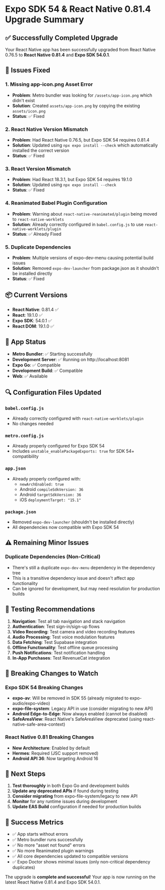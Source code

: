 # Expo SDK 54 & React Native 0.81.4 Upgrade Summary

## ✅ Successfully Completed Upgrade

Your React Native app has been successfully upgraded from React Native 0.76.5 to **React Native 0.81.4** and **Expo SDK 54.0.1**.

## 🔧 Issues Fixed

### 1. **Missing app-icon.png Asset Error**

- **Problem**: Metro bundler was looking for `/assets/app-icon.png` which didn't exist
- **Solution**: Created `assets/app-icon.png` by copying the existing `assets/icon.png`
- **Status**: ✅ Fixed

### 2. **React Native Version Mismatch**

- **Problem**: Had React Native 0.76.5, but Expo SDK 54 requires 0.81.4
- **Solution**: Updated using `npx expo install --check` which automatically installed the correct version
- **Status**: ✅ Fixed

### 3. **React Version Mismatch**

- **Problem**: Had React 18.3.1, but Expo SDK 54 requires 19.1.0
- **Solution**: Updated using `npx expo install --check`
- **Status**: ✅ Fixed

### 4. **Reanimated Babel Plugin Configuration**

- **Problem**: Warning about `react-native-reanimated/plugin` being moved to `react-native-worklets`
- **Solution**: Already correctly configured in `babel.config.js` to use `react-native-worklets/plugin`
- **Status**: ✅ Already Fixed

### 5. **Duplicate Dependencies**

- **Problem**: Multiple versions of expo-dev-menu causing potential build issues
- **Solution**: Removed `expo-dev-launcher` from package.json as it shouldn't be installed directly
- **Status**: ✅ Fixed

## 📦 Current Versions

- **React Native**: 0.81.4 ✅
- **React**: 19.1.0 ✅
- **Expo SDK**: 54.0.1 ✅
- **React DOM**: 19.1.0 ✅

## 🚀 App Status

- **Metro Bundler**: ✅ Starting successfully
- **Development Server**: ✅ Running on http://localhost:8081
- **Expo Go**: ✅ Compatible
- **Development Build**: ✅ Compatible
- **Web**: ✅ Available

## 🔍 Configuration Files Updated

### `babel.config.js`

- Already correctly configured with `react-native-worklets/plugin`
- No changes needed

### `metro.config.js`

- Already properly configured for Expo SDK 54
- Includes `unstable_enablePackageExports: true` for SDK 54+ compatibility

### `app.json`

- Already properly configured with:
  - `newArchEnabled: true`
  - Android `compileSdkVersion: 36`
  - Android `targetSdkVersion: 36`
  - iOS `deploymentTarget: "15.1"`

### `package.json`

- Removed `expo-dev-launcher` (shouldn't be installed directly)
- All dependencies now compatible with Expo SDK 54

## ⚠️ Remaining Minor Issues

### Duplicate Dependencies (Non-Critical)

- There's still a duplicate `expo-dev-menu` dependency in the dependency tree
- This is a transitive dependency issue and doesn't affect app functionality
- Can be ignored for development, but may need resolution for production builds

## 🧪 Testing Recommendations

1. **Navigation**: Test all tab navigation and stack navigation
2. **Authentication**: Test sign-in/sign-up flows
3. **Video Recording**: Test camera and video recording features
4. **Audio Processing**: Test voice modulation features
5. **Data Fetching**: Test Supabase integration
6. **Offline Functionality**: Test offline queue processing
7. **Push Notifications**: Test notification handling
8. **In-App Purchases**: Test RevenueCat integration

## 🚨 Breaking Changes to Watch

### Expo SDK 54 Breaking Changes

- **expo-av**: Will be removed in SDK 55 (already migrated to expo-audio/expo-video)
- **expo-file-system**: Legacy API in use (consider migrating to new API)
- **Android Edge-to-Edge**: Now always enabled (cannot be disabled)
- **SafeAreaView**: React Native's SafeAreaView deprecated (using react-native-safe-area-context)

### React Native 0.81 Breaking Changes

- **New Architecture**: Enabled by default
- **Hermes**: Required (JSC support removed)
- **Android API 36**: Now targeting Android 16

## 📝 Next Steps

1. **Test thoroughly** in both Expo Go and development builds
2. **Update any deprecated APIs** if found during testing
3. **Consider migrating** from expo-file-system/legacy to new API
4. **Monitor** for any runtime issues during development
5. **Update EAS Build** configuration if needed for production builds

## 🎉 Success Metrics

- ✅ App starts without errors
- ✅ Metro bundler runs successfully
- ✅ No more "asset not found" errors
- ✅ No more Reanimated plugin warnings
- ✅ All core dependencies updated to compatible versions
- ✅ Expo Doctor shows minimal issues (only non-critical dependency duplicates)

The upgrade is **complete and successful**! Your app is now running on the latest React Native 0.81.4 and Expo SDK 54.0.1.

